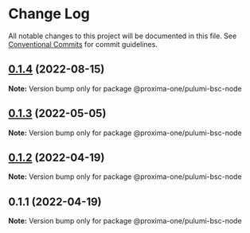 # Change Log

All notable changes to this project will be documented in this file.
See [Conventional Commits](https://conventionalcommits.org) for commit guidelines.

## [0.1.4](https://github.com/proxima-one/pulumi-components/compare/@proxima-one/pulumi-bsc-node@0.1.3...@proxima-one/pulumi-bsc-node@0.1.4) (2022-08-15)

**Note:** Version bump only for package @proxima-one/pulumi-bsc-node





## [0.1.3](https://github.com/proxima-one/pulumi-components/compare/@proxima-one/pulumi-bsc-node@0.1.2...@proxima-one/pulumi-bsc-node@0.1.3) (2022-05-05)

**Note:** Version bump only for package @proxima-one/pulumi-bsc-node





## [0.1.2](https://github.com/proxima-one/pulumi-components/compare/@proxima-one/pulumi-bsc-node@0.1.1...@proxima-one/pulumi-bsc-node@0.1.2) (2022-04-19)

**Note:** Version bump only for package @proxima-one/pulumi-bsc-node





## 0.1.1 (2022-04-19)

**Note:** Version bump only for package @proxima-one/pulumi-bsc-node
